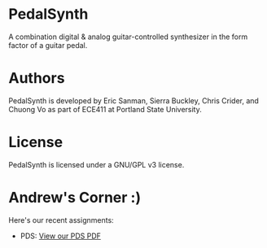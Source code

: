 # PedalSynth
A combination digital &amp; analog guitar-controlled synthesizer in the form factor of a guitar pedal.

# Authors
PedalSynth is developed by Eric Sanman, Sierra Buckley, Chris Crider, and Chuong Vo as part of ECE411 at Portland State University.

# License
PedalSynth is licensed under a GNU/GPL v3 license.

# Andrew's Corner :)

Here's our recent assignments:
 - PDS: [View our PDS PDF](https://github.com/sanmaneric/PedalSynth/blob/main/Product%20Development/ProductDescriptionSpecification-Team8.pdf)
